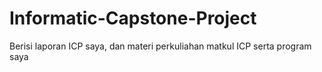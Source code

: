 # Informatic-Capstone-Project
Berisi laporan ICP saya, dan materi perkuliahan matkul ICP serta program saya
